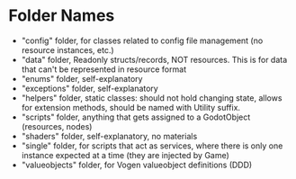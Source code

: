 # Folder Names

- "config" folder, for classes related to config file management (no resource instances, etc.)
- "data" folder, Readonly structs/records, NOT resources. This is for data that can't be represented in resource format
- "enums" folder, self-explanatory
- "exceptions" folder, self-explanatory
- "helpers" folder, static classes: should not hold changing state, allows for extension methods, should be named with Utility suffix.
- "scripts" folder, anything that gets assigned to a GodotObject (resources, nodes)
- "shaders" folder, self-explanatory, no materials
- "single" folder, for scripts that act as services, where there is only one instance expected at a time (they are injected by Game)
- "valueobjects" folder, for Vogen valueobject definitions (DDD)
